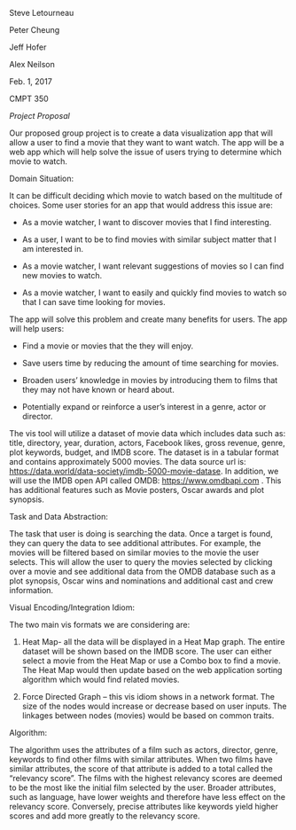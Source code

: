 Steve Letourneau

Peter Cheung

Jeff Hofer

Alex Neilson

Feb. 1, 2017

CMPT 350

*Project Proposal*

Our proposed group project is to create a data visualization app that will allow
a user to find a movie that they want to want watch. The app will be a web app
which will help solve the issue of users trying to determine which movie to
watch.

Domain Situation:

It can be difficult deciding which movie to watch based on the multitude of
choices. Some user stories for an app that would address this issue are:

-   As a movie watcher, I want to discover movies that I find interesting.

-   As a user, I want to be to find movies with similar subject matter that I am
    interested in.

-   As a movie watcher, I want relevant suggestions of movies so I can find new
    movies to watch.

-   As a movie watcher, I want to easily and quickly find movies to watch so
    that I can save time looking for movies.

The app will solve this problem and create many benefits for users. The app will
help users:

-   Find a movie or movies that the they will enjoy.

-   Save users time by reducing the amount of time searching for movies.

-   Broaden users’ knowledge in movies by introducing them to films that they
    may not have known or heard about.

-   Potentially expand or reinforce a user’s interest in a genre, actor or
    director.

The vis tool will utilize a dataset of movie data which includes data such as:
title, directory, year, duration, actors, Facebook likes, gross revenue, genre,
plot keywords, budget, and IMDB score. The dataset is in a tabular format and
contains approximately 5000 movies. The data source url is:
<https://data.world/data-society/imdb-5000-movie-datase>. In addition, we will
use the IMDB open API called OMDB: <https://www.omdbapi.com> . This has
additional features such as Movie posters, Oscar awards and plot synopsis.

Task and Data Abstraction:

The task that user is doing is searching the data. Once a target is found, they
can query the data to see additional attributes. For example, the movies will be
filtered based on similar movies to the movie the user selects. This will allow
the user to query the movies selected by clicking over a movie and see
additional data from the OMDB database such as a plot synopsis, Oscar wins and
nominations and additional cast and crew information.

Visual Encoding/Integration Idiom:

The two main vis formats we are considering are:

1.  Heat Map- all the data will be displayed in a Heat Map graph. The entire
    dataset will be shown based on the IMDB score. The user can either select a
    movie from the Heat Map or use a Combo box to find a movie. The Heat Map
    would then update based on the web application sorting algorithm which would
    find related movies.

2.  Force Directed Graph – this vis idiom shows in a network format. The size of
    the nodes would increase or decrease based on user inputs. The linkages
    between nodes (movies) would be based on common traits.

Algorithm:

The algorithm uses the attributes of a film such as actors, director, genre,
keywords to find other films with similar attributes. When two films have
similar attributes, the score of that attribute is added to a total called the
“relevancy score”. The films with the highest relevancy scores are deemed to be
the most like the initial film selected by the user. Broader attributes, such as
language, have lower weights and therefore have less effect on the relevancy
score. Conversely, precise attributes like keywords yield higher scores and add
more greatly to the relevancy score.

